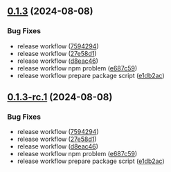 ## [0.1.3](https://github.com/fingerprintjs/terraform-aws-fingerprint-cloudfront-proxy-integration/compare/v0.1.2...v0.1.3) (2024-08-08)


### Bug Fixes

* release workflow ([7594294](https://github.com/fingerprintjs/terraform-aws-fingerprint-cloudfront-proxy-integration/commit/7594294245f291525634e5fbfbcfd23a4da22a3c))
* release workflow ([27e58d1](https://github.com/fingerprintjs/terraform-aws-fingerprint-cloudfront-proxy-integration/commit/27e58d1a4dffa2fff3a38aff6e2f86a6748ab350))
* release workflow ([d8eac46](https://github.com/fingerprintjs/terraform-aws-fingerprint-cloudfront-proxy-integration/commit/d8eac46df17b3509423b9b6384124b7abbfdaa4b))
* release workflow npm problem ([e687c59](https://github.com/fingerprintjs/terraform-aws-fingerprint-cloudfront-proxy-integration/commit/e687c59b0f56621d98b3ba54d28e629f1df0a58e))
* release workflow prepare package script ([e1db2ac](https://github.com/fingerprintjs/terraform-aws-fingerprint-cloudfront-proxy-integration/commit/e1db2acb008f8534f564b26f774fbfdc465c0c32))

## [0.1.3-rc.1](https://github.com/fingerprintjs/terraform-aws-fingerprint-cloudfront-proxy-integration/compare/v0.1.2...v0.1.3-rc.1) (2024-08-08)


### Bug Fixes

* release workflow ([7594294](https://github.com/fingerprintjs/terraform-aws-fingerprint-cloudfront-proxy-integration/commit/7594294245f291525634e5fbfbcfd23a4da22a3c))
* release workflow ([27e58d1](https://github.com/fingerprintjs/terraform-aws-fingerprint-cloudfront-proxy-integration/commit/27e58d1a4dffa2fff3a38aff6e2f86a6748ab350))
* release workflow ([d8eac46](https://github.com/fingerprintjs/terraform-aws-fingerprint-cloudfront-proxy-integration/commit/d8eac46df17b3509423b9b6384124b7abbfdaa4b))
* release workflow npm problem ([e687c59](https://github.com/fingerprintjs/terraform-aws-fingerprint-cloudfront-proxy-integration/commit/e687c59b0f56621d98b3ba54d28e629f1df0a58e))
* release workflow prepare package script ([e1db2ac](https://github.com/fingerprintjs/terraform-aws-fingerprint-cloudfront-proxy-integration/commit/e1db2acb008f8534f564b26f774fbfdc465c0c32))
